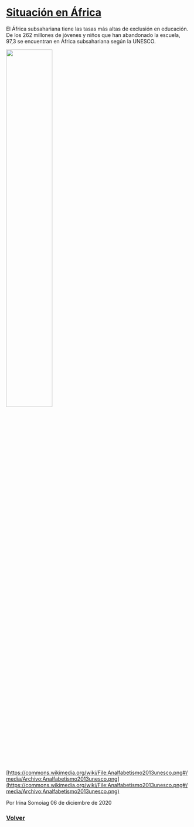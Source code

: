 # [Situación en África](https://javier-dlap.github.io/EducacionDeCalidad/pages/SituacionEnAfrica)

El África subsahariana tiene las tasas más altas de exclusión en educación. De los 262 millones de jóvenes y niños que han abandonado la escuela, 97,3 se encuentran en África subsahariana según la UNESCO.

<img src="https://javier-dlap.github.io/EducacionDeCalidad/images/Africa.jpg" alt="" width="50%"/>

[https://commons.wikimedia.org/wiki/File:Analfabetismo2013unesco.png#/media/Archivo:Analfabetismo2013unesco.png](https://commons.wikimedia.org/wiki/File:Analfabetismo2013unesco.png#/media/Archivo:Analfabetismo2013unesco.png)

Por Irina Somoiag 06 de diciembre de 2020

### [Volver](https://javier-dlap.github.io/EducacionDeCalidad/) 